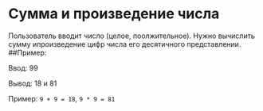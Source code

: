 # Сумма и произведение числа 
Пользователь вводит число (целое, поолжительное).
Нужно вычислить сумму ипроизведение цифр числа его десятичного представлении.
##Пример:

Ввод: 99

Вывод: 18 и 81

Пример: `9 + 9 = 18`, `9 * 9 = 81`
